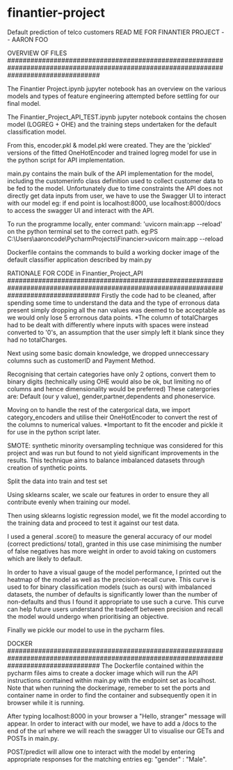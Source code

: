 # finantier-project
Default prediction of telco customers
READ ME FOR FINANTIER PROJECT -- AARON FOO

OVERVIEW OF FILES
########################################################################################################################################

The Finantier Project.ipynb jupyter notebook has an overview on the various models and types of feature engineering attempted 
before settling for our final model.

The Finantier_Project_API_TEST.ipynb jupyter notebook contains the chosen model (LOGREG + OHE) and the training steps 
undertaken for the default classification model.

From this, encoder.pkl & model.pkl were created. They are the 'pickled' versions of the fitted OneHotEncoder 
and trained logreg model for use in the python script for API implementation.

main.py contains the main bulk of the API implementation for the model, including the customerinfo class definition used to collect customer
data to be fed to the model. 
Unfortunately due to time constraints the API does not directly get data inputs from user, we have to use the
Swagger UI to interact with our model eg: if end point is localhost:8000, use localhost:8000/docs to access the swagger UI and
interact with the API.

To run the programme locally, enter command: 'uvicorn main:app --reload' on the python terminal set to the correct path.
eg:PS C:\Users\aaroncode\PycharmProjects\Financier>uvicorn main:app --reload

Dockerfile contains the commands to build a working docker image of the default classifier application described by main.py

RATIONALE FOR CODE in Finantier_Project_API
########################################################################################################################################
Firstly the code had to be cleaned, after spending some time to understand the data and the type of erronous data present 
simply dropping all the nan values was deemed to be acceptable as we would only lose 5 errornous data points.
*The column of totalCharges had to be dealt with differently where inputs with spaces were instead converted to '0's, an assumption that the
user simply left it blank since they had no totalCharges.

Next using some basic domain knowledge, we dropped unneccessary columns such as customerID and Payment Method.

Recognising that certain categories have only 2 options, convert them to binary digits (technically using OHE would also be ok, but 
limiting no of columns and hence dimensionality would be preferred)
These catergories are: Default (our y value), gender,partner,dependents and phoneservice.

Moving on to handle the rest of the catergorical data, we import category_encoders and utilise their OneHotEncoder to convert the rest 
of the columns to numerical values.
*Important to fit the encoder and pickle it for use in the python script later.

SMOTE: synthetic minority oversampling technique was considered for this project and was run but found to not yield significant improvements
in the results. This technique aims to balance imbalanced datasets through creation of synthetic points. 


Split the data into train and test set

Using sklearns scaler, we scale our features in order to ensure they all contribute evenly when training our model.

Then using sklearns logistic regression model, we fit the model according to the training data and proceed to test it against our test data.

I used a general .score() to measure the general accuracy of our model (correct predictions/ total), granted in this use case minimising
the number of false negatives has more weight in order to avoid taking on customers which are likely to default.

In order to have a visual gauge of the model performance, I printed out the heatmap of the model as well as the precision-recall curve.
This curve is used to for binary classification models (such as ours) with imbalanced datasets, the number of defaults is significantly 
lower than the number of non-defaults and thus I found it appropriate to use such a curve.
This curve can help future users understand the tradeoff between precision and recall the model would undergo when prioritising
an objective.

Finally we pickle our model to use in the pycharm files.


DOCKER
########################################################################################################################################
The Dockerfile contained within the pycharm files aims to create a docker image which will run the API instructions conttained within
main.py with the endpoint set as localhost.
Note that when running the dockerimage, remeber to set the ports and container name in order to find the container and subsequently 
open it in browser while it is running.

After typing localhost:8000 in your browser a "Hello, stranger" message will appear. In order to interact with our model,
we have to add a /docs to the end of the url where we will reach the swagger UI to visualise our GETs and POSTs in main.py.

POST/predict will allow one to interact with the model by entering appropriate responses for the matching entries eg: "gender" : "Male".
